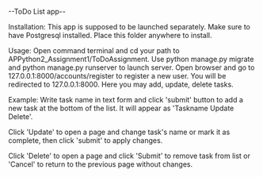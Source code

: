 --ToDo List app--


Installation: 
This app is supposed to be launched separately. 
Make sure to have Postgresql installed.
Place this folder anywhere to install.


Usage: 
Open command terminal and cd your path to APPython2_Assignment1/ToDoAssignment.
Use python manage.py migrate and python manage.py runserver to launch server.
Open browser and go to 127.0.0.1:8000/accounts/register to register a new user.
You will be redirected to 127.0.0.1:8000. Here you may add, update, delete tasks.


Example: 
Write task name in text form and click 'submit' button to add a new task at the 
bottom of the list. 
It will appear as 'Taskname Update Delete'.

Click 'Update' to open a page and change task's name or mark it as complete, 
then click 'submit' to apply changes.

Click 'Delete' to open a page and click 'Submit' to remove task from list or 'Cancel' to
return to the previous page without changes.
